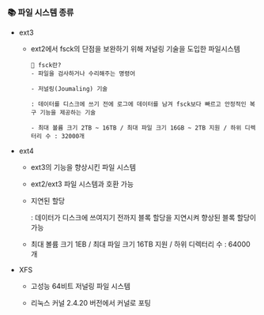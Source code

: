 ### 📚 파일 시스템 종류

- ext3

    - ext2에서 fsck의 단점을 보완하기 위해 저널링 기술을 도입한 파일시스템

          👀 fsck란?
          - 파일을 검사하거나 수리해주는 명령어

          - 저널링(Joumaling) 기술

          : 데이터를 디스크에 쓰기 전에 로그에 데이터를 남겨 fsck보다 빠르고 안정적인 복구 기능을 제공하는 기술

          - 최대 볼륨 크기 2TB ~ 16TB / 최대 파일 크기 16GB ~ 2TB 지원 / 하위 디렉터리 수 : 32000개

- ext4

    - ext3의 기능을 향상시킨 파일 시스템

    - ext2/ext3 파일 시스템과 호환 가능

    - 지연된 할당

        : 데이터가 디스크에 쓰여지기 전까지 블록 할당을 지연시켜 향상된 블록 할당이 가능

    - 최대 볼륨 크기 1EB / 최대 파일 크기 16TB 지원 / 하위 디렉터리 수 : 64000개

- XFS

    - 고성능 64비트 저널링 파일 시스템

    - 리눅스 커널 2.4.20 버전에서 커널로 포팅
